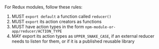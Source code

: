 For Redux modules, follow these rules:

1.  MUST `export default` a function called `reducer()`
2.  MUST `export` its action creators as functions
3.  MUST have action types in the form `npm-module-or-app/reducer/ACTION_TYPE`
4.  MAY export its action types as `UPPER_SNAKE_CASE`, if an external reducer needs to listen for them, or if it is a published reusable library
